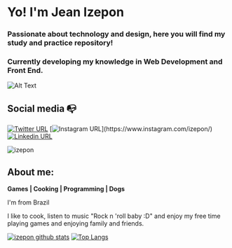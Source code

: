 <h1 align="left">Yo! I'm Jean Izepon</h1>
<h3 align="left">Passionate about technology and design, here you will find my study and practice repository!</h3>

<h3 align="left">Currently developing my knowledge in Web Development and Front End.</h3>

![Alt Text](https://i.pinimg.com/originals/bc/1c/5c/bc1c5caa5be55e8a602fd5ec390e8fd0.gif)

## Social media :mailbox_with_no_mail:

[![Twitter URL](https://img.shields.io/twitter/url?color=%231DA1F2&label=follow&logo=twitter&logoColor=%231DA1F2&style=flat-square&url=https%3A%2F%2Fwww.reddit.com%2Fuser%2FFatChicken277)](https://twitter.com/izepon)
[![Instagram URL](https://img.shields.io/twitter/url?color=%23fb3958&label=follow&logo=instagram&logoColor=%23fb3958&style=flat-square&url=https%3A%2F%2Fwww.instagram.com%2Falejorc_)](https://www.instagram.com/izepon/)
[![Linkedin URL](https://img.shields.io/twitter/url?color=%230072b1&label=connect&logo=linkedin&logoColor=%230072b1&style=flat-square&url=https%3A%2F%2Fwww.linkedin.com%2Fin%2Falejandro-ramirez-ciceros%2F)](https://www.linkedin.com/in/jean-izepon/)



<p align="left"><img src="https://komarev.com/ghpvc/?username=izepon&label=Profile%20views&color=0e75b6&style=flat" alt="izepon" /> </p>

## About me: 



**Games | Cooking | Programming | Dogs**

I'm from Brazil

I like to cook, listen to music "Rock n 'roll baby :D" and enjoy my free time playing games and enjoying family and friends.

[![izepon github stats](https://github-readme-stats.vercel.app/api?username=izepon)](https://github.com/izepon)
[![Top Langs](https://github-readme-stats.vercel.app/api/top-langs/?username=izepon&layout=compact)](https://github.com/izepon)



